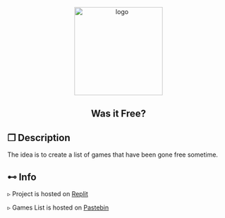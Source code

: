 <p align="center">
    <a href="https://store.steampowered.com/">
        <img src="https://i.imgur.com/WduAZ5Y.png" alt="logo" width="200">
    </a>
    <h2 align="center"> Was it Free? </h2>
</p>

## ❐ Description

The idea is to create a list of games that have been gone free sometime.


## ⊷ Info

▹ Project is hosted on [Replit](https://replit.com/@Hatakasy/was-it-free?v=1)

▹ Games List is hosted on [Pastebin](https://pastebin.com/1Nhr4740)
